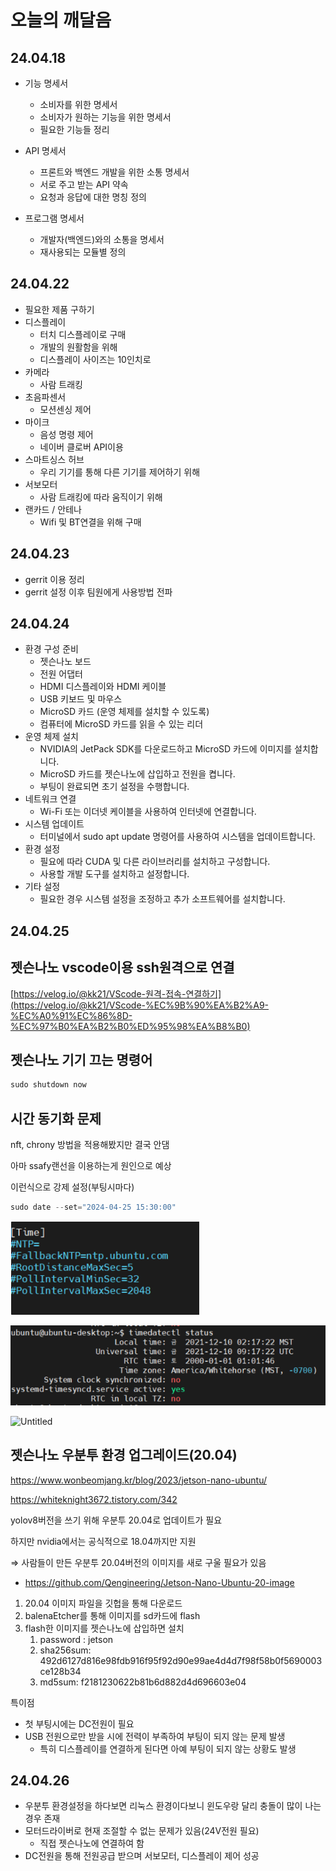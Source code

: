 # 오늘의 깨달음

## 24.04.18
- 기능 명세서
  - 소비자를 위한 명세서
  - 소비자가 원하는 기능을 위한 명세서
  - 필요한 기능들 정리

- API 명세서
  - 프론트와 백엔드 개발을 위한 소통 명세서
  - 서로 주고 받는 API 약속
  - 요청과 응답에 대한 명칭 정의

- 프로그램 명세서
  - 개발자(백엔드)와의 소통을 명세서
  - 재사용되는 모듈별 정의

## 24.04.22
- 필요한 제품 구하기
- 디스플레이
  - 터치 디스플레이로 구매
  - 개발의 원활함을 위해
  - 디스플레이 사이즈는 10인치로
- 카메라
  - 사람 트래킹
- 초음파센서
  - 모션센싱 제어
- 마이크
  - 음성 명령 제어
  - 네이버 클로버 API이용
- 스마트싱스 허브
  - 우리 기기를 통해 다른 기기를 제어하기 위해
- 서보모터
  - 사람 트래킹에 따라 움직이기 위해
- 랜카드 / 안테나
  - Wifi 및 BT연결을 위해 구매

## 24.04.23
- gerrit 이용 정리
- gerrit 설정 이후 팀원에게 사용방법 전파

## 24.04.24

- 환경 구성 준비
  - 젯슨나노 보드
  - 전원 어댑터
  - HDMI 디스플레이와 HDMI 케이블
  - USB 키보드 및 마우스
  - MicroSD 카드 (운영 체제를 설치할 수 있도록)
  - 컴퓨터에 MicroSD 카드를 읽을 수 있는 리더
- 운영 체제 설치
  - NVIDIA의 JetPack SDK를 다운로드하고 MicroSD 카드에 이미지를 설치합니다.
  - MicroSD 카드를 젯슨나노에 삽입하고 전원을 켭니다.
  - 부팅이 완료되면 초기 설정을 수행합니다.
- 네트워크 연결
  - Wi-Fi 또는 이더넷 케이블을 사용하여 인터넷에 연결합니다.
- 시스템 업데이트
  - 터미널에서 sudo apt update 명령어를 사용하여 시스템을 업데이트합니다.
- 환경 설정
  - 필요에 따라 CUDA 및 다른 라이브러리를 설치하고 구성합니다.
  - 사용할 개발 도구를 설치하고 설정합니다.
- 기타 설정
  - 필요한 경우 시스템 설정을 조정하고 추가 소프트웨어를 설치합니다.

## 24.04.25
## 젯슨나노 vscode이용 ssh원격으로 연결

[https://velog.io/@kk21/VScode-원격-접속-연결하기](https://velog.io/@kk21/VScode-%EC%9B%90%EA%B2%A9-%EC%A0%91%EC%86%8D-%EC%97%B0%EA%B2%B0%ED%95%98%EA%B8%B0)

## 젯슨나노 기기 끄는 명령어

```cpp
sudo shutdown now
```

## 시간 동기화 문제

nft, chrony 방법을 적용해봤지만 결국 안댐

아마 ssafy랜선을 이용하는게 원인으로 예상

이런식으로 강제 설정(부팅시마다)

```cpp
sudo date --set="2024-04-25 15:30:00"
```

![Alt text](image/NTP설정.png)

![Alt text](image/시간설정.png)

![Untitled](https://prod-files-secure.s3.us-west-2.amazonaws.com/4617544e-510f-414a-80e0-21be955b374c/010ac5bd-e9ee-4e08-86bd-ad8ae922771a/Untitled.png)

## 젯슨나노 우분투 환경 업그레이드(20.04)

https://www.wonbeomjang.kr/blog/2023/jetson-nano-ubuntu/

https://whiteknight3672.tistory.com/342

yolov8버전을 쓰기 위해 우분투 20.04로 업데이트가 필요

하지만 nvidia에서는 공식적으로 18.04까지만 지원

⇒ 사람들이 만든 우분투 20.04버전의 이미지를 새로 구울 필요가 있음

- https://github.com/Qengineering/Jetson-Nano-Ubuntu-20-image
1. 20.04 이미지 파일을 깃헙을 통해 다운로드
2. balenaEtcher를 통해 이미지를 sd카드에 flash
3. flash한 이미지를 젯슨나노에 삽입하면 설치
    1. password : jetson
    2. sha256sum: 492d6127d816e98fdb916f95f92d90e99ae4d4d7f98f58b0f5690003ce128b34
    3. md5sum: f2181230622b81b6d882d4d696603e04

특이점

- 첫 부팅시에는 DC전원이 필요
- USB 전원으로만 받을 시에 전력이 부족하여 부팅이 되지 않는 문제 발생
    - 특히 디스플레이를 연결하게 된다면 아예 부팅이 되지 않는 상황도 발생

## 24.04.26
- 우분투 환경설정을 하다보면 리눅스 환경이다보니 윈도우랑 달리 충돌이 많이 나는 경우 존재
- 모터드라이버로 현재 조절할 수 없는 문제가 있음(24V전원 필요)
  - 직접 젯슨나노에 연결하여 함
- DC전원을 통해 전원공급 받으며 서보모터, 디스플레이 제어 성공